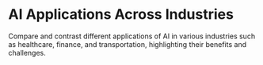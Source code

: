# AI Applications Across Industries

Compare and contrast different applications of AI in various industries such as healthcare, finance, and transportation, highlighting their benefits and challenges.